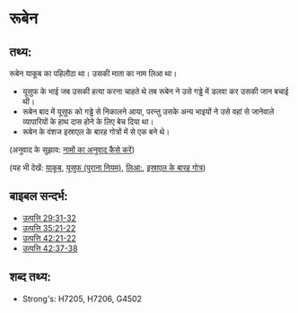 # रूबेन #

## तथ्य: ##

रूबेन याकूब का पहिलौठा था। उसकी माता का नाम लिआ था।

* यूसुफ के भाई जब उसकी हत्या करना चाहते थे तब रूबेन ने उसे गड्ढे में डलवा कर उसकी जान बचाई थी।
* रूबेन बाद में यूसुफ को गड्ढे से निकालने आया, परन्तु उसके अन्य भाइयों ने उसे वहां से जानेवाले व्यापारियों के हाथ दास होने के लिए बेच दिया था।
* रूबेन के वंशज इस्राएल के बारह गोत्रों में से एक बने थे।

(अनुवाद के सुझाव: [नामों का अनुवाद कैसे करें](rc://hi/ta/man/translate/translate-names))

(यह भी देखें: [याकूब](../names/jacob.md), [यूसुफ (पुराना नियम)](../names/josephot.md), [लिआ:](../names/leah.md),  [इस्राएल के बारह गोत्र](../other/12tribesofisrael.md))

## बाइबल सन्दर्भ: ##

* [उत्पत्ति 29:31-32](rc://hi/tn/help/gen/29/31)
* [उत्पत्ति 35:21-22](rc://hi/tn/help/gen/35/21)
* [उत्पत्ति 42:21-22](rc://hi/tn/help/gen/42/21)
* [उत्पत्ति 42:37-38](rc://hi/tn/help/gen/42/37)

## शब्द तथ्य: ##

* Strong's: H7205, H7206, G4502
